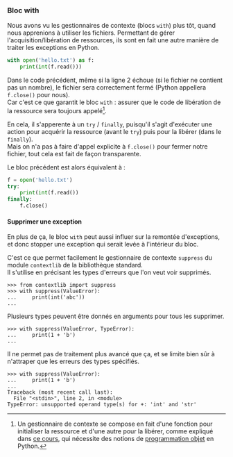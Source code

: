 ### Bloc with

Nous avons vu les gestionnaires de contexte (blocs `with`) plus tôt, quand nous apprenions à utiliser les fichiers.
Permettant de gérer l'acquisition/libération de ressources, ils sont en fait une autre manière de traiter les exceptions en Python.

```python
with open('hello.txt') as f:
    print(int(f.read()))
```

Dans le code précédent, même si la ligne 2 échoue (si le fichier ne contient pas un nombre), le fichier sera correctement fermé (Python appellera `f.close()` pour nous).  
Car c'est ce que garantit le bloc `with` : assurer que le code de libération de la ressource sera toujours appelé[^context_manager].

[^context_manager]: Un gestionnaire de contexte se compose en fait d'une fonction pour initialiser la ressource et d'une autre pour la libérer, comme expliqué dans [ce cours](https://zestedesavoir.com/tutoriels/954/notions-de-python-avancees/3-further/2-context-managers/), qui nécessite des notions de [programmation objet](https://zestedesavoir.com/tutoriels/1253/la-programmation-orientee-objet-en-python/) en Python.

En cela, il s'apperente à un `try` / `finally`, puisqu'il s'agit d'exécuter une action pour acquérir la ressource (avant le `try`) puis pour la libérer (dans le `finally`).  
Mais on n'a pas à faire d'appel explicite à `f.close()` pour fermer notre fichier, tout cela est fait de façon transparente.

Le bloc précédent est alors équivalent à :

```python
f = open('hello.txt')
try:
    print(int(f.read())
finally:
    f.close()
```

#### Supprimer une exception

En plus de ça, le bloc `with` peut aussi influer sur la remontée d'exceptions, et donc stopper une exception qui serait levée à l'intérieur du bloc.

C'est ce que permet facilement le gestionnaire de contexte `suppress` du module `contextlib` de la bibliothèque standard.  
Il s'utilise en précisant les types d'erreurs que l'on veut voir supprimés.

```pycon
>>> from contextlib import suppress
>>> with suppress(ValueError):
...     print(int('abc'))
...
```

Plusieurs types peuvent être donnés en arguments pour tous les supprimer.

```pycon
>>> with suppress(ValueError, TypeError):
...     print(1 + 'b')
...
```

Il ne permet pas de traitement plus avancé que ça, et se limite bien sûr à n'attraper que les erreurs des types spécifiés.

```pycon
>>> with suppress(ValueError):
...     print(1 + 'b')
...
Traceback (most recent call last):
  File "<stdin>", line 2, in <module>
TypeError: unsupported operand type(s) for +: 'int' and 'str'
```
